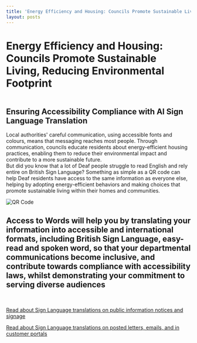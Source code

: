 ```yaml
---
title: 'Energy Efficiency and Housing: Councils Promote Sustainable Living, Reducing Environmental Footprint'
layout: posts
---
```


# Energy Efficiency and Housing: Councils Promote Sustainable Living, Reducing Environmental Footprint

![]()

## Ensuring Accessibility Compliance with AI Sign Language Translation

Local authorities' careful communication, using accessible fonts and colours, means that messaging reaches most people.  Through communication, councils educate residents about energy-efficient housing practices, enabling them to reduce their environmental impact and contribute to a more sustainable future.  
But did you know that a lot of Deaf people struggle to read English and rely entire on British Sign Language?
Something as simple as a QR code can help Deaf residents have access to the same information as everyone else, helping by adopting energy-efficient behaviors and making choices that promote sustainable living within their homes and communities.

![QR Code](/posts/images/qr-contact.png)

## Access to Words will help you by translating your information into accessible and international formats, including British Sign Language, easy-read and spoken word, so that your departmental communications become inclusive, and contribute towards compliance with accessibility laws, whilst demonstrating your commitment to serving diverse audiences

<br/>

[Read about Sign Language translations on public information notices and signage](/solutions/gazette)

[Read about Sign Language translations on posted letters, emails, and in customer portals](/solutions/correspondent)
